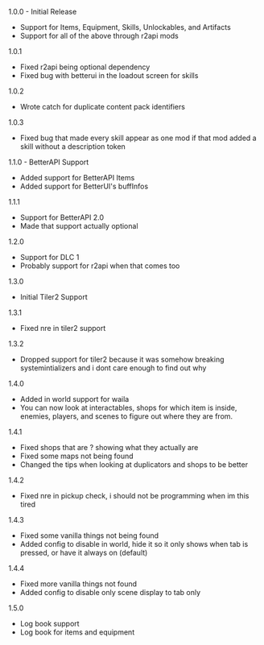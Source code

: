 1.0.0 - Initial Release
- Support for Items, Equipment, Skills, Unlockables, and Artifacts
- Support for all of the above through r2api mods

1.0.1
- Fixed r2api being optional dependency
- Fixed bug with betterui in the loadout screen for skills

1.0.2
- Wrote catch for duplicate content pack identifiers

1.0.3
- Fixed bug that made every skill appear as one mod if that mod added a skill without a description token

1.1.0 - BetterAPI Support
- Added support for BetterAPI Items
- Added support for BetterUI's buffInfos

1.1.1
- Support for BetterAPI 2.0
- Made that support actually optional

1.2.0
- Support for DLC 1
- Probably support for r2api when that comes too

1.3.0
- Initial Tiler2 Support

1.3.1
- Fixed nre in tiler2 support

1.3.2
- Dropped support for tiler2 because it was somehow breaking systemintializers and i dont care enough to find out why

1.4.0
- Added in world support for waila
- You can now look at interactables, shops for which item is inside, enemies, players, and scenes to figure out where they are from.

1.4.1
- Fixed shops that are ? showing what they actually are
- Fixed some maps not being found
- Changed the tips when looking at duplicators and shops to be better

1.4.2
- Fixed nre in pickup check, i should not be programming when im this tired

1.4.3
- Fixed some vanilla things not being found
- Added config to disable in world, hide it so it only shows when tab is pressed, or have it always on (default)

1.4.4
- Fixed more vanilla things not found
- Added config to disable only scene display to tab only

1.5.0
- Log book support
- Log book for items and equipment
